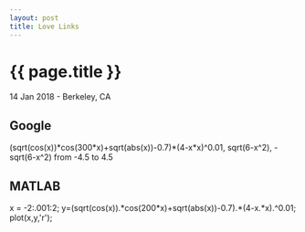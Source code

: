 ```yaml
---
layout: post
title: Love Links
---
```


{{ page.title }}
================

<p class="meta">14 Jan 2018 - Berkeley, CA</p>

## Google

(sqrt(cos(x))\*cos(300\*x)+sqrt(abs(x))-0.7)\*(4-x\*x)^0.01, sqrt(6-x^2), -sqrt(6-x^2) from -4.5 to 4.5

## MATLAB

x = -2:.001:2; y=(sqrt(cos(x)).\*cos(200\*x)+sqrt(abs(x))-0.7).\*(4-x.\*x).^0.01; plot(x,y,'r');